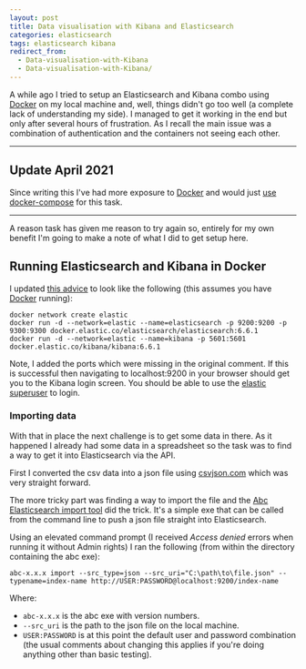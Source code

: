 ```yaml
---
layout: post
title: Data visualisation with Kibana and Elasticsearch
categories: elasticsearch
tags: elasticsearch kibana
redirect_from:
  - Data-visualisation-with-Kibana
  - Data-visualisation-with-Kibana/
---
```


A while ago I tried to setup an Elasticsearch and Kibana combo using [Docker](https://www.docker.com/) on my local machine and, well, things didn't go too well (a complete lack of understanding my side). I managed to get it working in the end but only after several hours of frustration. As I recall the main issue was a combination of authentication and the containers not seeing each other.

<!--more-->

---

## Update April 2021

Since writing this I've had more exposure to [Docker](https://www.docker.com/) and would just [use docker-compose](https://github.com/gregstanley/setup-reference/blob/main/Docker/docker-compose.yml) for this task.

---

A reason task has given me reason to try again so, entirely for my own benefit I'm going to make a note of what I did to get setup here.

## Running Elasticsearch and Kibana in Docker

I updated [this advice](https://discuss.elastic.co/t/kibana-docker-image-doesnt-connect-to-elasticsearch-image/79511/3) to look like the following (this assumes you have [Docker](https://www.docker.com/) running):

```docker
docker network create elastic
docker run -d --network=elastic --name=elasticsearch -p 9200:9200 -p 9300:9300 docker.elastic.co/elasticsearch/elasticsearch:6.6.1
docker run -d --network=elastic --name=kibana -p 5601:5601 docker.elastic.co/kibana/kibana:6.6.1
```

Note, I added the ports which were missing in the original comment. If this is successful then navigating to localhost:9200 in your browser should get you to the Kibana login screen. You should be able to use the [elastic superuser](https://www.elastic.co/guide/en/elastic-stack-overview/current/built-in-users.html) to login.

### Importing data

With that in place the next challenge is to get some data in there. As it happened I already had some data in a spreadsheet so the task was to find a way to get it into Elasticsearch via the API.

First I converted the csv data into a json file using [csvjson.com](https://www.csvjson.com/csv2json) which was very straight forward.

The more tricky part was finding a way to import the file and the [Abc Elasticsearch import tool](https://medium.appbase.io/cli-for-indexing-data-from-json-to-elasticsearch-92f582c53df4) did the trick. It's a simple exe that can be called from the command line to push a json file straight into Elasticsearch.

Using an elevated command prompt (I received _Access denied_ errors when running it without Admin rights) I ran the following (from within the directory containing the abc exe):

```docker
abc-x.x.x import --src_type=json --src_uri="C:\path\to\file.json" --typename=index-name http://USER:PASSWORD@localhost:9200/index-name
```

Where:

- `abc-x.x.x` is the abc exe with version numbers.
- `--src_uri` is the path to the json file on the local machine.
- `USER:PASSWORD` is at this point the default user and password combination (the usual comments about changing this applies if you're doing anything other than basic testing).
